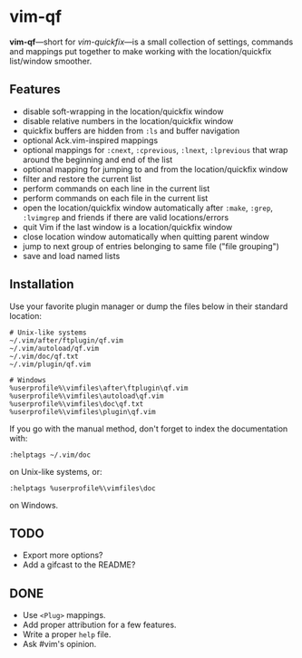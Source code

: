 # vim-qf

**vim-qf**—short for *vim-quickfix*—is a small collection of settings, commands and mappings put together to make working with the location/quickfix list/window smoother.

## Features

* disable soft-wrapping in the location/quickfix window
* disable relative numbers in the location/quickfix window
* quickfix buffers are hidden from `:ls` and buffer navigation
* optional Ack.vim-inspired mappings
* optional mappings for `:cnext`, `:cprevious`, `:lnext`, `:lprevious`
  that wrap around the beginning and end of the list
* optional mapping for jumping to and from the location/quickfix window
* filter and restore the current list
* perform commands on each line in the current list
* perform commands on each file in the current list
* open the location/quickfix window automatically after `:make`, `:grep`,
  `:lvimgrep` and friends if there are valid locations/errors
* quit Vim if the last window is a location/quickfix window
* close location window automatically when quitting parent window
* jump to next group of entries belonging to same file ("file grouping")
* save and load named lists


## Installation

Use your favorite plugin manager or dump the files below in their standard location:

    # Unix-like systems
    ~/.vim/after/ftplugin/qf.vim
    ~/.vim/autoload/qf.vim
    ~/.vim/doc/qf.txt
    ~/.vim/plugin/qf.vim

    # Windows
    %userprofile%\vimfiles\after\ftplugin\qf.vim
    %userprofile%\vimfiles\autoload\qf.vim
    %userprofile%\vimfiles\doc\qf.txt
    %userprofile%\vimfiles\plugin\qf.vim

If you go with the manual method, don't forget to index the documentation with:

    :helptags ~/.vim/doc

on Unix-like systems, or:

    :helptags %userprofile%\vimfiles\doc

on Windows.

## TODO

* Export more options?
* Add a gifcast to the README?

## DONE

* Use `<Plug>` mappings.
* Add proper attribution for a few features.
* Write a proper `help` file.
* Ask #vim's opinion.
